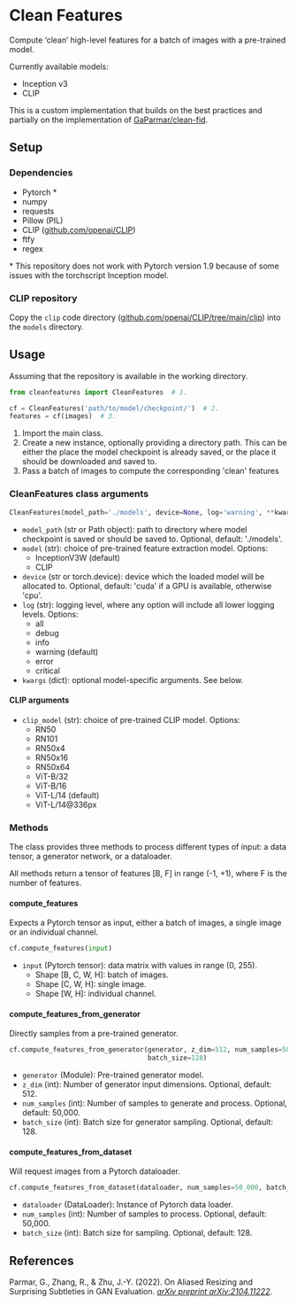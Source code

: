 # Clean Features

Compute ‘clean’ high-level features for a batch of images with a pre-trained model.

Currently available models:

- Inception v3
- CLIP

This is a custom implementation that builds on the best practices and partially on the implementation of [GaParmar/clean-fid](https://github.com/GaParmar/clean-fid).

## Setup

### Dependencies

- Pytorch \*
- numpy
- requests
- Pillow (PIL)
- CLIP ([github.com/openai/CLIP](https://github.com/openai/CLIP))
- ftfy
- regex

\* This repository does not work with Pytorch version 1.9 because of some issues with the torchscript Inception model.

### CLIP repository

Copy the ```clip``` code directory ([github.com/openai/CLIP/tree/main/clip](https://github.com/openai/CLIP/tree/main/clip)) into the ```models``` directory.

## Usage

Assuming that the repository is available in the working directory.

```python
from cleanfeatures import CleanFeatures  # 1.

cf = CleanFeatures('path/to/model/checkpoint/')  # 2.
features = cf(images)  # 3.
```

1. Import the main class.
2. Create a new instance, optionally providing a directory path. This can be either the place the model checkpoint is already saved, or the place it should be downloaded and saved to.
3. Pass a batch of images to compute the corresponding 'clean' features

### CleanFeatures class arguments

```python
CleanFeatures(model_path='./models', device=None, log='warning', **kwargs)
```

- ```model_path``` (str or Path object): path to directory where model checkpoint is saved or should be saved to. Optional, default: './models'.
- ```model``` (str): choice of pre-trained feature extraction model. Options:
  - InceptionV3W (default)
  - CLIP
- ```device``` (str or torch.device): device which the loaded model will be allocated to. Optional, default: 'cuda' if a GPU is available, otherwise 'cpu'.
- ```log``` (str): logging level, where any option will include all lower logging levels. Options:
  - all
  - debug
  - info
  - warning (default)
  - error
  - critical
- ```kwargs``` (dict): optional model-specific arguments. See below.

#### CLIP arguments

- ```clip_model``` (str): choice of pre-trained CLIP model. Options:
  - RN50
  - RN101
  - RN50x4
  - RN50x16
  - RN50x64
  - ViT-B/32
  - ViT-B/16
  - ViT-L/14 (default)
  - ViT-L/14@336px

### Methods

The class provides three methods to process different types of input: a data tensor, a generator network, or a dataloader.

All methods return a tensor of features [B, F] in range (-1, +1), where F is the number of features.

#### compute_features

Expects a Pytorch tensor as input, either a batch of images, a single image or an individual channel.

```python
cf.compute_features(input)
```

- `input` (Pytorch tensor): data matrix with values in range (0, 255).
  - Shape [B, C, W, H]: batch of images.
  - Shape [C, W, H]: single image.
  - Shape [W, H]: individual channel.

#### compute_features_from_generator

Directly samples from a pre-trained generator.

```python
cf.compute_features_from_generator(generator, z_dim=512, num_samples=50_000,
                                   batch_size=128)
```

- `generator` (Module): Pre-trained generator model.
- `z_dim` (int): Number of generator input dimensions. Optional, default: 512.
- `num_samples` (int): Number of samples to generate and process. Optional, default: 50,000.
- `batch_size` (int): Batch size for generator sampling. Optional, default: 128.

#### compute_features_from_dataset

Will request images from a Pytorch dataloader.

```python
cf.compute_features_from_dataset(dataloader, num_samples=50_000, batch_size=128)
```

- `dataloader` (DataLoader): Instance of Pytorch data loader.
- `num_samples` (int): Number of samples to process. Optional, default: 50,000.
- `batch_size` (int): Batch size for sampling. Optional, default: 128.

## References

Parmar, G., Zhang, R., & Zhu, J.-Y. (2022). On Aliased Resizing and Surprising Subtleties in GAN Evaluation. [*arXiv preprint arXiv:2104.11222*](http://arxiv.org/abs/2104.11222).
